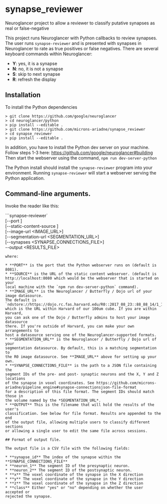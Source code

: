 # synapse_reviewer
Neuroglancer project to allow a reviewer to classify putative synapses as real or false-negative

This project runs Neuroglancer with Python callbacks to review synapses.
The user runs `synapse-reviewer` and is presented with synapses in Neuroglancer
to rate as true positives or false negatives. There are several keyboard
commands within Neuroglancer:

- **Y**: yes, it is a synapse
- **N**: no, it is not a synapse
- **S**: skip to next synapse
- **R**: refresh the display

## Installation

To install the Python dependencies
```
> git clone https://github.com/google/neuroglancer
> cd neuroglancer/python
> pip install --editable .
> git clone https://github.com/microns-ariadne/synapse_reviewer
> cd synapse_reviewer
> pip install --editable .
```
In addition, you have to install the Python dev server on your machine.
Follow steps 1-3 here: https://github.com/google/neuroglancer#building
Then start the webserver using the command, `npm run dev-server-python`

The Python install should install the `synapse-reviewer` program into your
environment. Running `synapse-reviewer` will start a webserver serving the Python
application.


## Command-line arguments.


Invoke the reader like this:

```synapse-reviewer` \
     [--port <PORT>] \
     [--static-content-source <SOURCE>] \
     [--image-url <IMAGE_URL>] \
     [--segmentation-url <SEGMENTATION_URL>] \
     [--synapses <SYNAPSE_CONNECTIONS_FILE>] \
     --output <RESULTS_FILE>
```
where:

* **PORT** is the port that the Python webserver runs on (default is 8081).
* **SOURCE** is the URL of the static content webserver. (default is
http://localhost:8080 which would be the webserver that is started on your
local machine with the `npm run dev-server-python` command).
* **IMAGE_URL** is the Neuroglancer / Butterfly / Dojo url of your image datasource.
The default is `ndstore://https://dojo.rc.fas.harvard.edu/R0::2017_08_23::88_88_14/1_1_1_raw`
which is the URL within Harvard of our 100um cube. If you are within Harvard,
you can ask one of the Dojo / Butterfly admins to host your image datasource
there. If you're outside of Harvard, you can make your own arrangements to
host a datasource serving one of the Neuroglancer-supported formats.
* **SEGMENTATION_URL** is the Neuroglancer / Butterfly / Dojo url of your
segmentation datasource. By default, this is a matching segmentation to
the R0 image datasource. See **IMAGE_URL** above for setting up your own.
* **SYNAPSE_CONNECTIONS_FILE** is the path to a JSON file containing the
segment IDs of the pre- and post- synaptic neurons and the X, Y and Z locations
of the synapse in voxel coordinates. See https://github.com/microns-ariadne/pipeline_engine#synapse-connectionsjson-file-format
for a description of this file format. The segment IDs should match those in
the volume named by the *SEGMENTATION_URL*.
* **OUTPUT** This is the filename that will hold the results of the user's
classification. See below for file format. Results are appended to the end
of the output file, allowing multiple users to classify different sections
or allowing a single user to edit the same file across sessions.

## Format of output file.

The output file is a CSV file with the following fields:

* **synapse_id** The index of the synapse within the **SYNAPSE_CONNECTIONS_FILE**
* **neuron_1** The segment ID of the presynaptic neuron.
* **neuron_2** The segment ID of the postsynaptic neuron.
* **x** The voxel coordinate of the synapse in the X direction
* **y** The voxel coordinate of the synapse in the Y direction
* **z** The voxel coordinate of the synapse in the Z direction
* **class** Either "yes" or "no" depending on whether the user accepted or
rejected the synapse.
